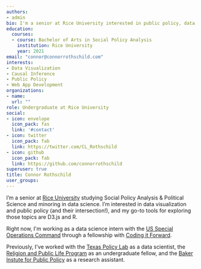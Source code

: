 ```yaml
---
authors:
- admin
bio: I'm a senior at Rice University interested in public policy, data science and their intersection. I'm most passionate about translating complex data into informative and entertaining visualizations.
education:
  courses:
  - course: Bachelor of Arts in Social Policy Analysis
    institution: Rice University
    year: 2021
email: "connor@connorrothschild.com"
interests:
- Data Visualization
- Causal Inference
- Public Policy
- Web App Development
organizations:
- name: 
  url: ""
role: Undergraduate at Rice University
social:
- icon: envelope
  icon_pack: fas
  link: '#contact'
- icon: twitter
  icon_pack: fab
  link: https://twitter.com/CL_Rothschild
- icon: github
  icon_pack: fab
  link: https://github.com/connorrothschild
superuser: true
title: Connor Rothschild
user_groups:
---
```


I’m a senior at [Rice University](https://www.rice.edu/) studying Social Policy Analysis & Political Science and minoring in data science. I’m interested in data visualization and public policy (and their intersection!), and my go-to tools for exploring those topics are D3.js and R.

Right now, I'm working as a data science intern with the [US Special Operations Command](https://www.socom.mil/) through a fellowship with [Coding it Forward](https://www.codingitforward.com/). 

Previously, I've worked with the [Texas Policy Lab](https://www.texaspolicylab.org/) as a data scientist, the [Religion and Public Life Program](https://rplp.rice.edu/) as an undergraduate fellow, and the [Baker Instute for Public Policy](https://www.bakerinstitute.org/) as a research assistant.
